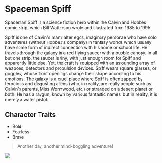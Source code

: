 # Spaceman Spiff

Spaceman Spiff is a science fiction hero within the Calvin and Hobbes comic strip, which Bill Watterson wrote and illustrated from 1985 to 1995. 

Spiff is one of Calvin's many alter egos, imaginary personae who have solo adventures (without Hobbes's company) in fantasy worlds which usually have some form of indirect connection with his home or school life. He travels through the galaxy in a red flying saucer with a bubble canopy. In all but one strip, the saucer is tiny, with just enough room for Spiff and apparently little else. Yet, the craft is equipped with an astounding array of weapons, detectors and propulsion devices. Spiff wears square glasses, or goggles, whose front openings change their shape according to his emotions. The galaxy is a cruel place where Spiff is often zapped by ferocious and disgusting aliens (who, in reality, are really people such as Calvin's parents, Miss Wormwood, etc.) or stranded on a desert planet or both. He has a raygun, known by various fantastic names, but in reality, it is merely a water pistol. 

## Character Traits

* Bold
* Fearless
* Brave

> Another day, another mind-boggling adventure!

<img src="https://upload.wikimedia.org/wikipedia/commons/0/0d/Neil_Armstrong_pose.jpg"/>
